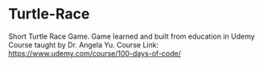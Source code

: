 # Turtle-Race
Short Turtle Race Game. 
Game learned and built from education in Udemy Course taught by Dr. Angela Yu. 
Course Link: https://www.udemy.com/course/100-days-of-code/
